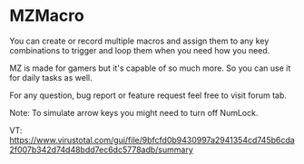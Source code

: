 # MZMacro

You can create or record multiple macros and assign them to any key combinations to trigger and loop them when you need how you need.

MZ is made for gamers but it's capable of so much more. So you can use it for daily tasks as well.

For any question, bug report or feature request feel free to visit forum tab.

Note: To simulate arrow keys you might need to turn off NumLock.

VT: https://www.virustotal.com/gui/file/9bfcfd0b9430997a2941354cd745b6cda2f007b342d74d48bdd7ec6dc5778adb/summary
